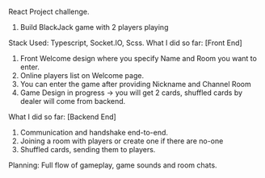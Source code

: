 React Project challenge.

1. Build BlackJack game with 2 players playing

Stack Used: Typescript, Socket.IO, Scss.
What I did so far: [Front End]
1. Front Welcome design where you specify Name and Room you want to enter.
2. Online players list on Welcome page.
3. You can enter the game after providing Nickname and Channel Room
4. Game Design in progress -> you will get 2 cards, shuffled cards by dealer will come from backend.

What I did so far: [Backend End]
1. Communication and handshake end-to-end.
2. Joining a room with players or create one if there are no-one
3. Shuffled cards, sending them to players. 

Planning:
 Full flow of gameplay, game sounds and room chats.
